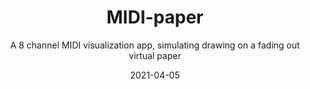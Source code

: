 ---
title: MIDI-paper
subtitle: A 8 channel MIDI visualization app, simulating drawing on a fading out virtual paper
tags: ru_midi
cover: apps/paper.png
date: 2021-04-05
buttons:
  - url: https://paper.chromatone.center
    text: paper.chromatone.center
    type: primary
  - url: https://github.com/chromatone/midi-paper
    text: chromatone/midi-paper
    type: github
---